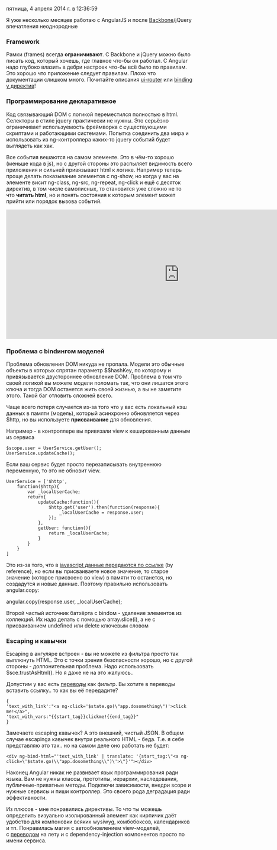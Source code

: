 пятница, 4 апреля 2014 г. в 12:36:59

Я уже несколько месяцев работаю с AngularJS и после [Backbone](http://kurapov.name/rus/technology/ui/js/backbone_js)/jQuery впечатления неоднородные

### Framework

Рамки (frames) всегда **ограничивают**. С Backbone и jQuery можно было писать код, который хочешь, где главное что-бы он работал. С Angular надо глубоко влазить в дебри настроек что-бы всё было по правилам. Это хорошо что приложение следует правилам. Плохо что документации слишком много. Почитайте описания [ui-router](https://github.com/angular-ui/ui-router/wiki/URL-Routing) или [binding у директив](http://docs.angularjs.org/guide/directive)!

### Программирование декларативное

Код связывающий DOM с логикой переместился полностью в html. Селекторы в стиле jquery практически не нужны. Это серьёзно ограничивает используемость фреймворка с существующими скриптами и работающими системами. Попытка соединить два мира и использовать из ng-контроллера каких-то jquery событий будет выглядеть как хак.

Все события вешаются на самом элементе. Это в чём-то хорошо (меньше кода в js), но с другой стороны это распыляет видимость всего приложения и сильней привязывает html к логике. Например теперь проще делать показывание элементов с ng-show, но когда у вас на элементе висит ng-class, ng-src, ng-repeat, ng-click и ещё с десяток директив, в том числе самописных, то становится уже сложно не то что **читать html**, но и понять состояния к которым элемент может прийти или порядок вызова событий.

<iframe width="934" height="350" src="https://www.youtube.com/embed/HCR7i5F5L8c" title="Google I/O 2013 - Design Decisions in AngularJS" frameborder="0" allow="accelerometer; autoplay; clipboard-write; encrypted-media; gyroscope; picture-in-picture; web-share" referrerpolicy="strict-origin-when-cross-origin" allowfullscreen></iframe>


### Проблема с bindингом моделей

Проблема обновления DOM никуда не пропала. Модели это обычные объекты в которых спрятан параметр $$hashKey, по которому и привязывается двустороннее обновление DOM. Проблема в том что своей логикой вы можете модели поломать так, что они лишатся этого ключа и тогда DOM останется жить своей жизнью, а вы не заметите этого. Такой баг отловить сложней всего.

Чаще всего потеря случается из-за того что у вас есть локальный кэш данных в памяти (модель), который асинхронно обновляется через $http, но вы используете **присваивание** для обновления.

Например - в контроллере вы привязали view к кешированным данным из сервиса

```
$scope.user = UserService.getUser();
UserService.updateCache();
```

  

Если ваш сервис будет просто перезаписывать внутреннюю переменную, то это не обновит view.  

```
UserService = ['$http',
    function($http){
        var _localUserCache;
        return{
            updateCache:function(){
                $http.get('user').then(function(response){
                    _localUserCache = response.user;
                });
            },
            getUser: function(){
                return _localUserCache;
            }
        }
    }
]
```

Это из-за того, что в [javascript данные передаются по ссылке](http://stackoverflow.com/questions/13104494/does-javascript-pass-by-reference) (by reference), но если вы присваиваете новое значение, то старое значение (которое присвоено во view) в памяти то останется, но создадутся и новые данные. Поэтому правильно использовать angular.copy:  

angular.copy(response.user, _localUserCache);

Второй частый источник батхёрта с bindом - удаление элементов из коллекций. Их надо делать с помощью array.slice(i), а не с присваиванием undefined или delete ключевым словом

### Escaping и кавычки

Escaping в ангуляре встроен - вы не можете из фильтра просто так выплюнуть HTML. Это с точки зрения безопасности хорошо, но с другой стороны - долпонительная проблема. Надо использовать $sce.trustAsHtml(). Но я даже не на это жалуюсь..

Допустим у вас есть [переводы](http://angular-translate.github.io/docs/#/guide/06_variable-replacement) как фильтр. Вы хотите в переводы вставить ссылку.. то как вы её передадите? 

```
{
'text_with_link':"<a ng-click='$state.go(\"app.dosomething\")'>click me!</a>",
'text_with_vars:"{{start_tag}}clickme!{{end_tag}}"
}
```

Замечаете escaping кавычек? А это внешний, чистый JSON. В общем случае escapingа кавычек внутри реального HTML - беда. Т.е. я себе представляю это так.. но на самом деле оно работать не будет:

```
<div ng-bind-html="'text_with_link' | translate: '{start_tag:\"<a ng-click=\'$state.go(\\"app.dosomething\\")\'>\"}'"></div>
```

Наконец Angular никак не развивает язык программирования ради языка. Вам не нужны классы, прототипы, иерархии, наследования, публичные-приватные методы. Подключи зависимости, внедри scope и нужные сервисы и пиши контроллер. Это своего рода деградация ради эффективности.  

Из плюсов - мне понравились директивы. То что ты можешь определить визуально изолированный элемент как кирпичик даёт удобство для компоновки всяких wysiwyg, комбобоксов, календариков и тп. Понравилась магия с автообновлением view-моделей, с [переводом](http://angular-translate.github.io/) на лету и с dependency-injection компонентов просто по имени сервиса.